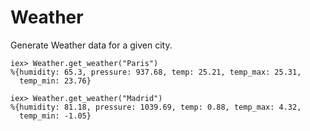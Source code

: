 # Weather

Generate Weather data for a given city.

```
iex> Weather.get_weather("Paris")
%{humidity: 65.3, pressure: 937.68, temp: 25.21, temp_max: 25.31,
  temp_min: 23.76}

iex> Weather.get_weather("Madrid")
%{humidity: 81.18, pressure: 1039.69, temp: 0.88, temp_max: 4.32,
  temp_min: -1.05}
```
